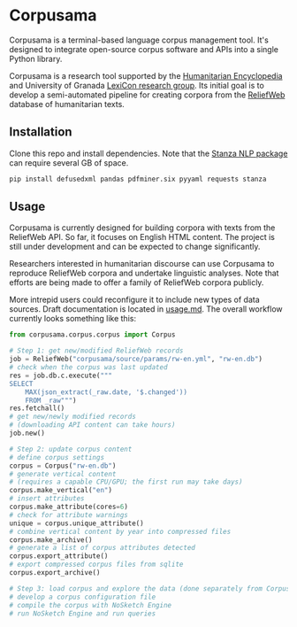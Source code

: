 # Corpusama

Corpusama is a terminal-based language corpus management tool. It's designed to integrate open-source corpus software and APIs into a single Python library.

Corpusama is a research tool supported by the [Humanitarian Encyclopedia](https://humanitarianencyclopedia.org/) and University of Granada [LexiCon research group](https://lexicon.ugr.es/). Its initial goal is to develop a semi-automated pipeline for creating corpora from the [ReliefWeb](https://reliefweb.int/) database of humanitarian texts.

## Installation

Clone this repo and install dependencies. Note that the [Stanza NLP package](https://github.com/stanfordnlp/stanza) can require several GB of space.

```python
pip install defusedxml pandas pdfminer.six pyyaml requests stanza
```

## Usage

Corpusama is currently designed for building corpora with texts from the ReliefWeb API. So far, it focuses on English HTML content. The project is still under development and can be expected to change significantly.

Researchers interested in humanitarian discourse can use Corpusama to reproduce ReliefWeb corpora and undertake linguistic analyses. Note that efforts are being made to offer a family of ReliefWeb corpora publicly.

More intrepid users could reconfigure it to include new types of data sources. Draft documentation is located in [usage.md](/usage.md). The overall workflow currently looks something like this:

```python
from corpusama.corpus.corpus import Corpus

# Step 1: get new/modified ReliefWeb records
job = ReliefWeb("corpusama/source/params/rw-en.yml", "rw-en.db")
# check when the corpus was last updated
res = job.db.c.execute("""
SELECT
    MAX(json_extract(_raw.date, '$.changed'))
    FROM _raw""")
res.fetchall()
# get new/newly modified records
# (downloading API content can take hours)
job.new()

# Step 2: update corpus content
# define corpus settings
corpus = Corpus("rw-en.db")
# generate vertical content
# (requires a capable CPU/GPU; the first run may take days)
corpus.make_vertical("en")
# insert attributes
corpus.make_attribute(cores=6)
# check for attribute warnings
unique = corpus.unique_attribute()
# combine vertical content by year into compressed files
corpus.make_archive()
# generate a list of corpus attributes detected
corpus.export_attribute()
# export compressed corpus files from sqlite
corpus.export_archive()

# Step 3: load corpus and explore the data (done separately from Corpusama)
# develop a corpus configuration file
# compile the corpus with NoSketch Engine
# run NoSketch Engine and run queries
```
